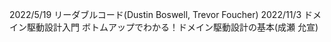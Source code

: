 2022/5/19 リーダブルコード(Dustin Boswell, Trevor Foucher)
2022/11/3 ドメイン駆動設計入門 ボトムアップでわかる！ドメイン駆動設計の基本(成瀬 允宣)
